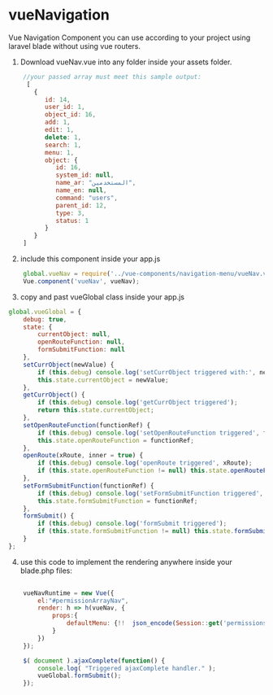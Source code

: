 # vueNavigation
Vue Navigation Component you can use according to your project using laravel blade without using vue routers.



1. Download vueNav.vue into any folder inside your assets folder. 
```javascript
    //your passed array must meet this sample output: 
     [
       {
          id: 14,
          user_id: 1,
          object_id: 16,
          add: 1,
          edit: 1,
          delete: 1,
          search: 1,
          menu: 1,
          object: {
             id: 16,
             system_id: null,
             name_ar: "المستخدمين",
             name_en: null,
             command: "users",
             parent_id: 12,
             type: 3,
             status: 1
          }
       }
    ]
```
2. include this component inside your app.js 
```javascript
    global.vueNav = require('../vue-components/navigation-menu/vueNav.vue');
    Vue.component('vueNav', vueNav);
```
3. copy and past vueGlobal class inside your app.js 
```javascript
global.vueGlobal = {
    debug: true,
    state: {
        currentObject: null,
        openRouteFunction: null,
        formSubmitFunction: null
    },
    setCurrObject(newValue) {
        if (this.debug) console.log('setCurrObject triggered with:', newValue);
        this.state.currentObject = newValue;
    },
    getCurrObject() {
        if (this.debug) console.log('getCurrObject triggered');
        return this.state.currentObject;
    },
    setOpenRouteFunction(functionRef) {
        if (this.debug) console.log('setOpenRouteFunction triggered', functionRef);
        this.state.openRouteFunction = functionRef;
    },
    openRoute(xRoute, inner = true) {
        if (this.debug) console.log('openRoute triggered', xRoute);
        if (this.state.openRouteFunction != null) this.state.openRouteFunction(xRoute, inner);
    },
    setFormSubmitFunction(functionRef) {
        if (this.debug) console.log('setFormSubmitFunction triggered', functionRef);
        this.state.formSubmitFunction = functionRef;
    },
    formSubmit() {
        if (this.debug) console.log('formSubmit triggered');
        if (this.state.formSubmitFunction != null) this.state.formSubmitFunction();
    }
};
```
4. use this code to implement the rendering anywhere inside your blade.php files: 
```javascript
    
    vueNavRuntime = new Vue({
        el:"#permissionArrayNav",
        render: h => h(vueNav, {
            props:{
                defaultMenu: {!!  json_encode(Session::get('permissions')) !!}
            }
        })
    });

    $( document ).ajaxComplete(function() {
        console.log( "Triggered ajaxComplete handler." );
        vueGlobal.formSubmit();
    });
```
